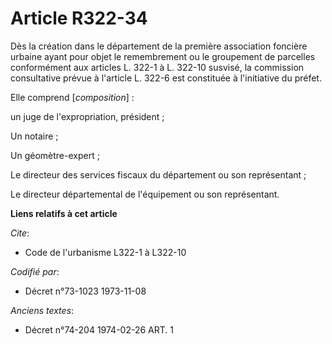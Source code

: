 # Article R322-34

Dès la création dans le département de la première association foncière urbaine ayant pour objet le remembrement ou le
groupement de parcelles conformément aux articles L. 322-1 à L. 322-10 susvisé, la commission consultative prévue à l'article
L. 322-6 est constituée à l'initiative du préfet.

Elle comprend [*composition*] :

un juge de l'expropriation, président ;

Un notaire ;

Un géomètre-expert ;

Le directeur des services fiscaux du département ou son représentant ;

Le directeur départemental de l'équipement ou son représentant.

**Liens relatifs à cet article**

_Cite_:

  - Code de l'urbanisme L322-1 à L322-10

_Codifié par_:

  - Décret n°73-1023 1973-11-08

_Anciens textes_:

  - Décret n°74-204 1974-02-26 ART. 1
